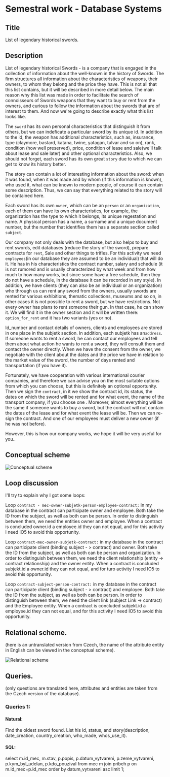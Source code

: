 <h1>Semestral work - Database Systems</h1>

<section class="doc-section level-1"><h2 id="_title"><a class="anchor" href="#_title" aria-hidden="true"></a>Title</h2><p>List of legendary historical swords.</a></p>

<section class="doc-section level-1"><h2 id="_description"><a class="anchor" href="#_description" aria-hidden="true"></a>Description</h2><p>List of legendary historical Swords - is a company that is engaged in the collection of information about the well-known in the history of Swords. The firm structures all information about the characteristics of weapons, their owners, to whom they belong and the price they have. This is not all that this list contains, but it will be described in more detail below. The main reason why this list was made in order to facilitate the search of connoisseurs of Swords weapons that they want to buy or rent from the owners, and curious to follow the information about the swords that are of interest to them. And now we're going to describe exactly what this list looks like.

The `sword` has its own personal characteristics that distinguish it from others, but we can indeficate a particular sword by its unique id. In addition to the id, the weapon has additional characteristics, such as, insurance, type (claymore, bastard, katana, twine, yatagan, tulvar and so on), rank, condition (how well preserved), price, condition of lease and sale(we'll talk about lease and sale later) and other optional characteristics. Also, we should not forget, each sword has its own great `story` due to which we can get to know its history better.

The story can contain a lot of interesting information about the sword: when it was found, when it was made and by whom (if this information is known), who used it, what can be known to modern people, of course it can contain some description. Thus, we can say that everything related to the story will be contained here.

Each sword has its own `owner`, which can be an `person` or an `organization`, each of them can have its own characteristics, for example, the organization has the type to which it belongs, its unique regestation and name. A physical person has a name, a surname and a unique document number, but the number that identifies them has a separate section called `subject`.

Our company not only deals with the database, but also helps to buy and rent swords, edit databases (reduce the story of the sword), prepare contracts for `rent`, Sale and other things to trifles. For this activity we need `employees`(in our database they are assumed to be an individual) that will do it. He has in his characteristics the contract number, salary and schedule (it is not rumored and is usually characterized by what week and from how much to how many works, but since some have a free schedule, then they do not have a schedule, in the database it can be recorded in any style). In addition, we have clients (they can also be an individual or an organization) who through us can rent any sword from the owners, usually swords are rented for various exhibitions, thematic collections, museums and so on, in other cases it is not possible to rent a sword, but we have restrictions. Not every owner has plans to rent someone their gun. In that case, he can show it. We will find it in the owner section and it will be written there: `option_for_rent` and it has two variants (yes or no).

Id_number and contact details of owners, clients and employees are stored in one place in the subjetk section. In addition, each subjetk has an`address`. If someone wants to rent a sword, he can contact our employees and tell them about what action he wants to rent a sword, they will consult them and contact the owner directly. When we have the consent from the owner, we negotiate with the client about the dates and the price we have in relation to the market value of the sword, the number of days rented and transportation (if you have it).

Fortunately, we have cooperation with various international courier companies, and therefore we can advise you on the most suitable options from which you can choose, but this is definitely an optional opportunity. Then we sign the `contract`, in it we show the contract id, its status, the dates on which the sword will be rented and for what event, the name of the transport company, if you choose one . Moreover, almost everything will be the same if someone wants to buy a sword, but the contract will not contain the dates of the lease and for what event the lease will be. Then we can re-sign the contract. And one of our employees must deliver a new owner (if he was not before). 

However, this is how our company works, we hope it will be very useful for you.</a>.</p>

<section class="doc-section level-1"><h2 id="_conceptual_schema"><a class="anchor" href="_conceptual_schema" aria-hidden="true"></a>Conceptual scheme</h2></a>

![Conceptual scheme](https://user-images.githubusercontent.com/73800331/202199942-00d35b63-45d2-4e39-8695-e496f57c464b.png)

<section class="doc-section level-1"><h2 id="_loop"><a class="anchor" href="_loop" aria-hidden="true"></a>Loop discussion</h2><p>I'll try to explain why I got some loops:

Loop `contract - mec-owner-subjetk-person-employee-contract:` in my database in the contract can participate owner and employee. Both take the ID from the subject, as well as both can be person. In order to distinguish between them, we need the entities owner and employee. When a contract is concluded owner.id a employee.id they can not equal, and for this activity I need IO5 to avoid this opportunity.

Loop `contract-mec-owner-subjetk-contract:` in my database in the contract can participate client (binding subject - > contract) and owner. Both take the ID from the subject, as well as both can be person and organization. In order to distinguish between them, we need the client relationship (entity -> contract relationship) and the owner entity. When a contract is concluded subjekt.id a owner.id they can not equal, and for turo activity I need IO5 to avoid this opportunity.

Loop `contract-subject-person-contract:` in my database in the contract can participate client (binding subject - > contract) and employee. Both take the ID from the subject, as well as both can be person. In order to distinguish between them, we need the client link (subject Link -> contract) and the Employee entity. When a contract is concluded subjekt.id a employee.id they can not equal, and for this activity I need IO5 to avoid this opportunity.</a></p>

<section class="doc-section level-1"><h2 id="_relational_scheme"><a class="anchor" href="_relational_scheme" aria-hidden="true"></a>Relational scheme.</h2> <p>(here is an untranslated version from Czech, the name of the attribute entity in English can be viewed in the conceptual scheme).</a></p>

![Relational scheme](https://user-images.githubusercontent.com/73800331/202203202-4194cd57-8732-46e4-a57b-e3ad07d62a4b.jpeg)

<section class="doc-section level-1"><h2 id="_Queries"><a class="anchor" href="_Queries" aria-hidden="true"></a>Queries.</h2> <p>(only questions are translated here, attributes and entities are taken from the Czech version of the database).</a></p>

### Queries 1:

#### Natural:
Find the oldest sword found. List his id, status, and story(description, date_creation, country_creation, who_made, whos_use_it).

#### SQL:
select m.id_mec, m.stav, p.popis, p.datum_vytvareni, p.zeme_vytvareni, p.kym_byl_udelan, p.kdo_pouzival
from mec m join pribeh p on m.id_mec=p.id_mec
order by datum_vytvareni asc limit 1;
